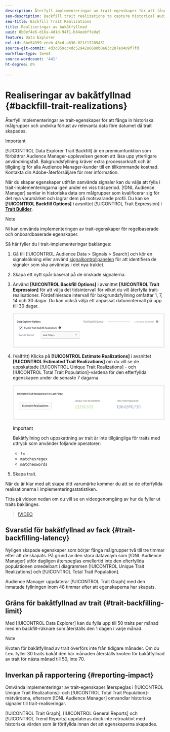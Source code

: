 ```yaml
---
description: Återfyll implementeringar av trait-egenskaper för att fånga in historiska målgrupper och undvika förlust av relevanta data före datumet då trait skapades.
seo-description: Backfill trait realizations to capture historical audiences and avoid loss of relevant data prior to a trait creation date.
seo-title: Backfill Trait Realizations
title: Realiseringar av bakåtfyllnad
uuid: 8b0ef4e6-d16a-4d1d-94f1-b84eebffa9a5
feature: Data Explorer
exl-id: 6be54999-eeeb-48cd-a630-021f17289431
source-git-commit: 4d3c859cc4dc5294286680b0e63c287e0409f7fd
workflow-type: tm+mt
source-wordcount: '441'
ht-degree: 0%

---
```


# Realiseringar av bakåtfyllnad {#backfill-trait-realizations}

Återfyll implementeringar av trait-egenskaper för att fånga in historiska målgrupper och undvika förlust av relevanta data före datumet då trait skapades.

>[!IMPORTANT]
>
>[!UICONTROL Data Explorer Trait Backfill] är en premiumfunktion som förbättrar Audience Manager-upplevelsen genom att låsa upp ytterligare användningsfall. Bakgrundsfyllning kräver extra processorkraft och är tillgänglig för alla Audience Manager-kunder till en tillkommande kostnad. Kontakta din Adobe-återförsäljare för mer information.

När du skapar egenskaper utifrån oanvända signaler kan du välja att fylla i trait-implementeringarna igen under en viss tidsperiod. [!DNL Audience Manager] samlar in historiska data om målgrupper som kvalificerar sig för det nya varumärket och lagrar dem på motsvarande profil. Du kan se **[!UICONTROL Backfill Options]** i avsnittet [!UICONTROL Trait Expression] i **[Trait Builder](../../features/traits/about-trait-builder.md)**.

>[!NOTE]
>
>Ni kan omvända implementeringen av trait-egenskaper för regelbaserade och onboardbaserade egenskaper.

Så här fyller du i trait-implementeringar baklänges:

1. Gå till [!UICONTROL Audience Data > Signals > Search] och kör en signalsökning eller använd [signalkontrollpanelen](../../features/data-explorer/data-explorer-signals-dashboard.md) för att identifiera de signaler som ska användas i det nya traktet.
1. Skapa ett nytt spår baserat på de önskade signalerna.
1. Använd **[!UICONTROL Backfill Options]** i avsnittet **[!UICONTROL Trait Expression]** för att välja det tidsintervall för vilket du vill återfylla trait-realisationer. Fördefinierade intervall för bakgrundsfyllning omfattar 1, 7, 14 och 30 dagar. Du kan också välja ett anpassat datumintervall på upp till 30 dagar.

   ![trait-backfill](assets/signals-trait-backfill.png)

1. (Valfritt) Klicka på **[!UICONTROL Estimate Realizations]** i avsnittet **[!UICONTROL Estimated Trait Realizations]** om du vill se de uppskattade [!UICONTROL Unique Trait Realizations] - och [!UICONTROL Total Trait Population]-värdena för den efterfyllda egenskapen under de senaste 7 dagarna.

   ![estimat-trait-realizations](assets/estimate-trait-realizations.png)

   >[!IMPORTANT]
   >
   >Bakåtfyllning och uppskattning av trait är inte tillgängliga för traits med uttryck som använder följande operatorer:
   >    * `!=`
   >    * `matchesregex`
   >    * `matcheswords`
1. Skapa trait.

När du är klar med att skapa ditt varumärke kommer du att se de efterfyllda realisationerna i implementeringsstatistiken.

Titta på videon nedan om du vill se en videogenomgång av hur du fyller ut traits baklänges.

>[!VIDEO](https://video.tv.adobe.com/v/25169/)

## Svarstid för bakåtfyllnad av fack {#trait-backfilling-latency}

Nyligen skapade egenskaper som börjar fånga målgrupper två till tre timmar efter att de skapats. På grund av den stora datavolym som [!DNL Audience Manager] utför dagligen återspeglas emellertid inte den efterfyllda populationen omedelbart i diagrammen [!UICONTROL Unique Trait Realizations] och [!UICONTROL Total Trait Population].

Audience Manager uppdaterar [!UICONTROL Trait Graph] med den inmatade fyllningen inom 48 timmar efter att egenskaperna har skapats.

## Gräns för bakåtfyllnad av trait {#trait-backfilling-limit}

Med [!UICONTROL Data Explorer] kan du fylla upp till 50 traits per månad med en backfill-räknare som återställs den 1 dagen i varje månad.

>[!NOTE]
>
>Kvoten för bakåtfyllnad av trait överförs inte från tidigare månader. Om du t.ex. fyller 30 traits bakåt den här månaden återställs kvoten för bakåtfyllnad av trait för nästa månad till 50, inte 70.

## Inverkan på rapportering {#reporting-impact}

Omvända implementeringar av trait-egenskaper återspeglas i [!UICONTROL Unique Trait Realizations]- och [!UICONTROL Total Trait Population]-mätvärdena, eftersom [!DNL Audience Manager] omvandlar historiska signaler till trait-realiseringar.

[!UICONTROL Trait Graph], [!UICONTROL General Reports] och [!UICONTROL Trend Reports] uppdateras dock inte retroaktivt med historiska värden som är förifyllda innan det att egenskaperna skapades.
